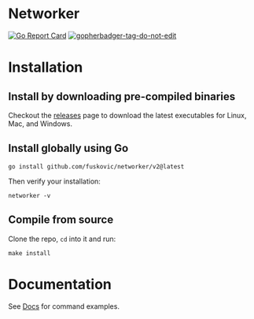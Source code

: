 # Networker

[![Go Report Card](https://goreportcard.com/badge/github.com/fuskovic/networker/v2)](https://goreportcard.com/report/github.com/fuskovic/networker/v2)
<a href='https://github.com/jpoles1/gopherbadger' target='_blank'>![gopherbadger-tag-do-not-edit](https://img.shields.io/badge/Go%20Coverage-71%25-brightgreen.svg?longCache=true&style=flat)</a>

# Installation

## Install by downloading pre-compiled binaries

Checkout the [releases](https://github.com/fuskovic/networker/v2/releases) page to download the latest executables for Linux, Mac, and Windows.

## Install globally using Go

    go install github.com/fuskovic/networker/v2@latest

Then verify your installation:

    networker -v

## Compile from source

Clone the repo, `cd` into it and run:

    make install

# Documentation

See [Docs](https://github.com/fuskovic/networker/blob/master/docs/networker.md) for command examples.
